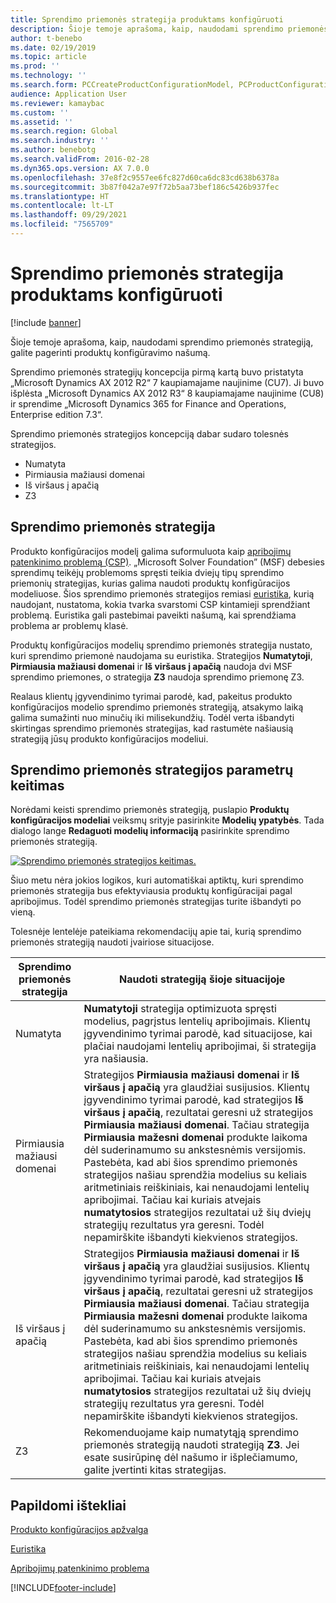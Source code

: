 ```yaml
---
title: Sprendimo priemonės strategija produktams konfigūruoti
description: Šioje temoje aprašoma, kaip, naudodami sprendimo priemonės strategiją, galite pagerinti produktų konfigūravimo našumą.
author: t-benebo
ms.date: 02/19/2019
ms.topic: article
ms.prod: ''
ms.technology: ''
ms.search.form: PCCreateProductConfigurationModel, PCProductConfigurationModelListPage
audience: Application User
ms.reviewer: kamaybac
ms.custom: ''
ms.assetid: ''
ms.search.region: Global
ms.search.industry: ''
ms.author: benebotg
ms.search.validFrom: 2016-02-28
ms.dyn365.ops.version: AX 7.0.0
ms.openlocfilehash: 37e8f2c9557ee6fc827d60ca6dc83cd638b6378a
ms.sourcegitcommit: 3b87f042a7e97f72b5aa73bef186c5426b937fec
ms.translationtype: HT
ms.contentlocale: lt-LT
ms.lasthandoff: 09/29/2021
ms.locfileid: "7565709"
---
```

# <a name="solver-strategy-for-product-configuration"></a>Sprendimo priemonės strategija produktams konfigūruoti

[!include [banner](../includes/banner.md)]

Šioje temoje aprašoma, kaip, naudodami sprendimo priemonės strategiją, galite pagerinti produktų konfigūravimo našumą.

Sprendimo priemonės strategijų koncepcija pirmą kartą buvo pristatyta „Microsoft Dynamics AX 2012 R2“ 7 kaupiamajame naujinime (CU7). Ji buvo išplėsta „Microsoft Dynamics AX 2012 R3“ 8 kaupiamajame naujinime (CU8) ir sprendime „Microsoft Dynamics 365 for Finance and Operations, Enterprise edition 7.3“.

Sprendimo priemonės strategijos koncepciją dabar sudaro tolesnės strategijos.

- Numatyta
- Pirmiausia mažiausi domenai
- Iš viršaus į apačią
- Z3

## <a name="solver-strategy"></a>Sprendimo priemonės strategija 

Produkto konfigūracijos modelį galima suformuluota kaip [apribojimų patenkinimo problemą (CSP)](http://aima.cs.berkeley.edu/2nd-ed/newchap05.pdf). „Microsoft Solver Foundation” (MSF) debesies sprendimų teikėjų problemoms spręsti teikia dviejų tipų sprendimo priemonių strategijas, kurias galima naudoti produktų konfigūracijos modeliuose. Šios sprendimo priemonės strategijos remiasi [euristika](https://techterms.com/definition/heuristic), kurią naudojant, nustatoma, kokia tvarka svarstomi CSP kintamieji sprendžiant problemą. Euristika gali pastebimai paveikti našumą, kai sprendžiama problema ar problemų klasė.

Produktų konfigūracijos modelių sprendimo priemonės strategija nustato, kuri sprendimo priemonė naudojama su euristika. Strategijos **Numatytoji**, **Pirmiausia mažiausi domenai** ir **Iš viršaus į apačią** naudoja dvi MSF sprendimo priemones, o strategija **Z3** naudoja sprendimo priemonę Z3. 

Realaus klientų įgyvendinimo tyrimai parodė, kad, pakeitus produkto konfigūracijos modelio sprendimo priemonės strategiją, atsakymo laiką galima sumažinti nuo minučių iki milisekundžių. Todėl verta išbandyti skirtingas sprendimo priemonės strategijas, kad rastumėte našiausią strategiją jūsų produkto konfigūracijos modeliui.

## <a name="change-the-settings-for-the-solver-strategy"></a>Sprendimo priemonės strategijos parametrų keitimas

Norėdami keisti sprendimo priemonės strategiją, puslapio **Produktų konfigūracijos modeliai** veiksmų srityje pasirinkite **Modelių ypatybės**. Tada dialogo lange **Redaguoti modelių informaciją** pasirinkite sprendimo priemonės strategiją.

[![Sprendimo priemonės strategijos keitimas.](./media/solver-strategy.png)](./media/solver-strategy.png)

Šiuo metu nėra jokios logikos, kuri automatiškai aptiktų, kuri sprendimo priemonės strategija bus efektyviausia produktų konfigūracijai pagal apribojimus. Todėl sprendimo priemonės strategijas turite išbandyti po vieną.

Tolesnėje lentelėje pateikiama rekomendacijų apie tai, kurią sprendimo priemonės strategiją naudoti įvairiose situacijose.

| Sprendimo priemonės strategija      | Naudoti strategiją šioje situacijoje |
|----------------------|-----------------------------------|
| Numatyta              | **Numatytoji** strategija optimizuota spręsti modelius, pagrįstus lentelių apribojimais. Klientų įgyvendinimo tyrimai parodė, kad situacijose, kai plačiai naudojami lentelių apribojimai, ši strategija yra našiausia. |
| Pirmiausia mažiausi domenai | Strategijos **Pirmiausia mažiausi domenai** ir **Iš viršaus į apačią** yra glaudžiai susijusios. Klientų įgyvendinimo tyrimai parodė, kad strategijos **Iš viršaus į apačią**, rezultatai geresni už strategijos **Pirmiausia mažiausi domenai**. Tačiau strategija **Pirmiausia mažesni domenai** produkte laikoma dėl suderinamumo su ankstesnėmis versijomis. Pastebėta, kad abi šios sprendimo priemonės strategijos našiau sprendžia modelius su keliais aritmetiniais reiškiniais, kai nenaudojami lentelių apribojimai. Tačiau kai kuriais atvejais **numatytosios** strategijos rezultatai už šių dviejų strategijų rezultatus yra geresni. Todėl nepamirškite išbandyti kiekvienos strategijos. |
| Iš viršaus į apačią             | Strategijos **Pirmiausia mažiausi domenai** ir **Iš viršaus į apačią** yra glaudžiai susijusios. Klientų įgyvendinimo tyrimai parodė, kad strategijos **Iš viršaus į apačią**, rezultatai geresni už strategijos **Pirmiausia mažiausi domenai**. Tačiau strategija **Pirmiausia mažesni domenai** produkte laikoma dėl suderinamumo su ankstesnėmis versijomis. Pastebėta, kad abi šios sprendimo priemonės strategijos našiau sprendžia modelius su keliais aritmetiniais reiškiniais, kai nenaudojami lentelių apribojimai. Tačiau kai kuriais atvejais **numatytosios** strategijos rezultatai už šių dviejų strategijų rezultatus yra geresni. Todėl nepamirškite išbandyti kiekvienos strategijos. |
| Z3                   | Rekomenduojame kaip numatytąją sprendimo priemonės strategiją naudoti strategiją **Z3**. Jei esate susirūpinę dėl našumo ir išplečiamumo, galite įvertinti kitas strategijas. |

## <a name="additional-resources"></a>Papildomi ištekliai

[Produkto konfigūracijos apžvalga](build-product-configuration-model.md)

[Euristika](https://techterms.com/definition/heuristic)

[Apribojimų patenkinimo problema](http://aima.cs.berkeley.edu/2nd-ed/newchap05.pdf)


[!INCLUDE[footer-include](../../includes/footer-banner.md)]